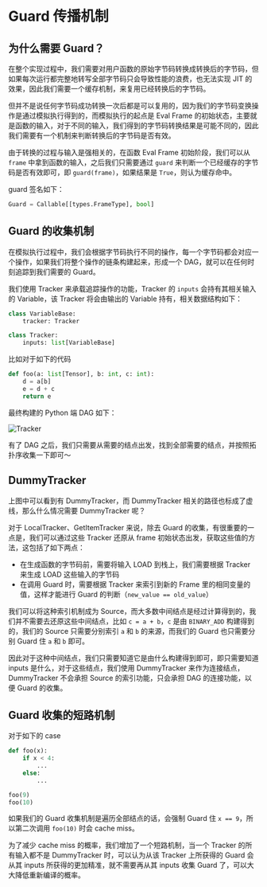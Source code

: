 # Guard 传播机制

## 为什么需要 Guard？

在整个实现过程中，我们需要对用户函数的原始字节码转换成转换后的字节码，但如果每次运行都完整地转写全部字节码只会导致性能的浪费，也无法实现 JIT 的效果，因此我们需要一个缓存机制，来复用已经转换后的字节码。

但并不是说任何字节码成功转换一次后都是可以复用的，因为我们的字节码变换操作是通过模拟执行得到的，而模拟执行的起点是 Eval Frame 的初始状态，主要就是函数的输入，对于不同的输入，我们得到的字节码转换结果是可能不同的，因此我们需要有一个机制来判断转换后的字节码是否有效。

由于转换的过程与输入是强相关的，在函数 Eval Frame 初始阶段，我们可以从 `frame` 中拿到函数的输入，之后我们只需要通过 `guard` 来判断一个已经缓存的字节码是否有效即可，即 `guard(frame)`，如果结果是 `True`，则认为缓存命中。

guard 签名如下：

```python
Guard = Callable[[types.FrameType], bool]
```

## Guard 的收集机制

在模拟执行过程中，我们会根据字节码执行不同的操作，每一个字节码都会对应一个操作，如果我们将整个操作的链条构建起来，形成一个 DAG，就可以在任何时刻追踪到我们需要的 Guard。

我们使用 Tracker 来承载追踪操作的功能，Tracker 的 `inputs` 会持有其相关输入的 Variable，该 Tracker 将会由输出的 Variable 持有，相关数据结构如下：

```python
class VariableBase:
    tracker: Tracker

class Tracker:
    inputs: list[VariableBase]
```

比如对于如下的代码

```python
def foo(a: list[Tensor], b: int, c: int):
    d = a[b]
    e = d + c
    return e
```

最终构建的 Python 端 DAG 如下：

![Tracker](https://user-images.githubusercontent.com/38436475/237019099-a8e40aa6-5d0a-42d4-8330-ccee247835cb.png)

有了 DAG 之后，我们只需要从需要的结点出发，找到全部需要的结点，并按照拓扑序收集一下即可～

## DummyTracker

上图中可以看到有 DummyTracker，而 DummyTracker 相关的路径也标成了虚线，那么什么情况需要 DummyTracker 呢？

对于 LocalTracker、GetItemTracker 来说，除去 Guard 的收集，有很重要的一点是，我们可以通过这些 Tracker 还原从 frame 初始状态出发，获取这些值的方法，这包括了如下两点：

- 在生成函数的字节码前，需要将输入 LOAD 到栈上，我们需要根据 Tracker 来生成 LOAD 这些输入的字节码
- 在调用 Guard 时，需要根据 Tracker 来索引到新的 Frame 里的相同变量的值，这样才能进行 Guard 的判断（`new_value == old_value`）

我们可以将这种索引机制成为 Source，而大多数中间结点是经过计算得到的，我们并不需要去还原这些中间结点，比如 `c = a + b`，`c` 是由 `BINARY_ADD` 构建得到的，我们的 Source 只需要分别索引 `a` 和 `b` 的来源，而我们的 Guard 也只需要分别 Guard 住 `a` 和 `b` 即可。

因此对于这种中间结点，我们只需要知道它是由什么构建得到即可，即只需要知道 inputs 是什么，对于这些结点，我们使用 DummyTracker 来作为连接结点，DummyTracker 不会承担 Source 的索引功能，只会承担 DAG 的连接功能，以便 Guard 的收集。

## Guard 收集的短路机制

对于如下的 case

```python
def foo(x):
    if x < 4:
        ...
    else:
        ...

foo(9)
foo(10)
```

如果我们的 Guard 收集机制是遍历全部结点的话，会强制 Guard 住 `x == 9`，所以第二次调用 `foo(10)` 时会 cache miss。

为了减少 cache miss 的概率，我们增加了一个短路机制，当一个 Tracker 的所有输入都不是 DummyTracker 时，可以认为从该 Tracker 上所获得的 Guard 会从其 inputs 所获得的更加精准，就不需要再从其 inputs 收集 Guard 了，可以大大降低重新编译的概率。

